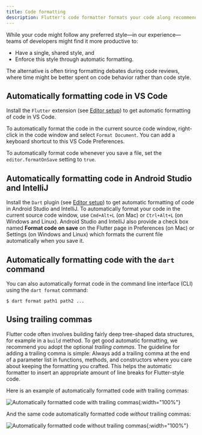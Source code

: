 ```yaml
---
title: Code formatting
description: Flutter's code formatter formats your code along recommended style guidelines.
---
```



While your code might follow any preferred style&mdash;in our
experience&mdash;teams of developers might find it more productive to:

* Have a single, shared style, and
* Enforce this style through automatic formatting.

The alternative is often tiring formatting debates during code reviews,
where time might be better spent on code behavior rather than code style.

## Automatically formatting code in VS Code

Install the `Flutter` extension (see
[Editor setup]({{site.url}}/get-started/editor))
to get automatic formatting of code in VS Code.

To automatically format the code in the current source code window,
right-click in the code window and select `Format Document`.
You can add a keyboard shortcut to this VS Code Preferences.

To automatically format code whenever you save a file, set the
`editor.formatOnSave` setting to `true`.

## Automatically formatting code in Android Studio and IntelliJ

Install the `Dart` plugin (see
[Editor setup]({{site.url}}/get-started/editor))
to get automatic formatting of code in Android Studio and IntelliJ.
To automatically format your code in the current source code window,
use `Cmd+Alt+L` (on Mac) or `Ctrl+Alt+L` (on Windows and Linux).
Android Studio and IntelliJ also provide a check box named
**Format code on save** on the Flutter page in Preferences
(on Mac) or Settings (on Windows and Linux)
which formats the current file automatically when you save it.

## Automatically formatting code with the `dart` command

You can also automatically format code in the command line interface
(CLI) using the `dart format` command:

```terminal
$ dart format path1 path2 ...
```

## Using trailing commas

Flutter code often involves building fairly deep tree-shaped data structures,
for example in a `build` method. To get good automatic formatting,
we recommend you adopt the optional *trailing commas*.
The guideline for adding a trailing comma is simple: Always
add a trailing comma at the end of a parameter list in
functions, methods, and constructors where you care about
keeping the formatting you crafted.
This helps the automatic formatter to insert an appropriate
amount of line breaks for Flutter-style code.

Here is an example of automatically formatted code *with* trailing commas:

![Automatically formatted code with trailing commas]({{site.url}}/assets/images/docs/tools/android-studio/trailing-comma-with.png){:width="100%"}

And the same code automatically formatted code *without* trailing commas:

![Automatically formatted code without trailing commas]({{site.url}}/assets/images/docs/tools/android-studio/trailing-comma-without.png){:width="100%"}
